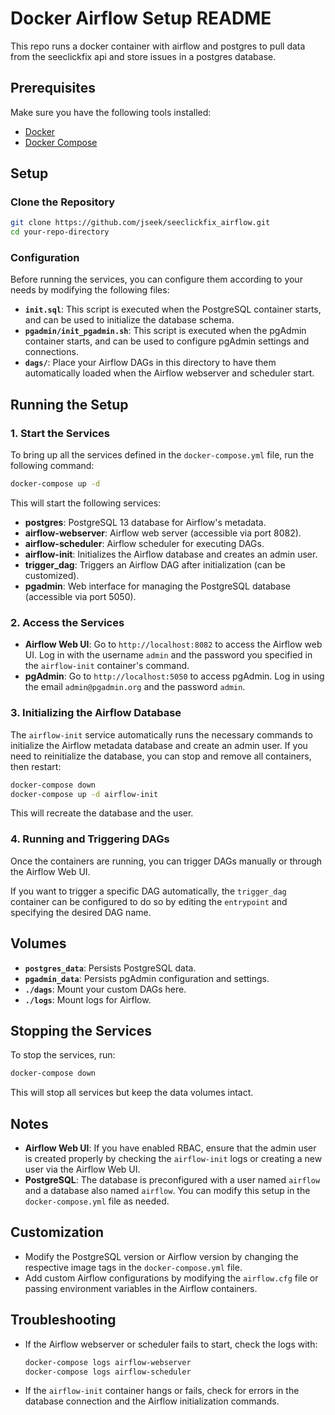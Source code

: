 # Docker Airflow Setup README

This repo runs a docker container with airflow and postgres to pull data from the seeclickfix api and store issues in a postgres database.

## Prerequisites

Make sure you have the following tools installed:

- [Docker](https://www.docker.com/get-started)
- [Docker Compose](https://docs.docker.com/compose/install/)

## Setup

### Clone the Repository

```bash
git clone https://github.com/jseek/seeclickfix_airflow.git
cd your-repo-directory
```

### Configuration

Before running the services, you can configure them according to your needs by modifying the following files:

- **`init.sql`**: This script is executed when the PostgreSQL container starts, and can be used to initialize the database schema.
- **`pgadmin/init_pgadmin.sh`**: This script is executed when the pgAdmin container starts, and can be used to configure pgAdmin settings and connections.
- **`dags/`**: Place your Airflow DAGs in this directory to have them automatically loaded when the Airflow webserver and scheduler start.

## Running the Setup

### 1. Start the Services

To bring up all the services defined in the `docker-compose.yml` file, run the following command:

```bash
docker-compose up -d
```

This will start the following services:

- **postgres**: PostgreSQL 13 database for Airflow's metadata.
- **airflow-webserver**: Airflow web server (accessible via port 8082).
- **airflow-scheduler**: Airflow scheduler for executing DAGs.
- **airflow-init**: Initializes the Airflow database and creates an admin user.
- **trigger_dag**: Triggers an Airflow DAG after initialization (can be customized).
- **pgadmin**: Web interface for managing the PostgreSQL database (accessible via port 5050).

### 2. Access the Services

- **Airflow Web UI**: Go to `http://localhost:8082` to access the Airflow web UI. Log in with the username `admin` and the password you specified in the `airflow-init` container's command.
- **pgAdmin**: Go to `http://localhost:5050` to access pgAdmin. Log in using the email `admin@pgadmin.org` and the password `admin`.

### 3. Initializing the Airflow Database

The `airflow-init` service automatically runs the necessary commands to initialize the Airflow metadata database and create an admin user. If you need to reinitialize the database, you can stop and remove all containers, then restart:

```bash
docker-compose down
docker-compose up -d airflow-init
```

This will recreate the database and the user.

### 4. Running and Triggering DAGs

Once the containers are running, you can trigger DAGs manually or through the Airflow Web UI.

If you want to trigger a specific DAG automatically, the `trigger_dag` container can be configured to do so by editing the `entrypoint` and specifying the desired DAG name.

## Volumes

- **`postgres_data`**: Persists PostgreSQL data.
- **`pgadmin_data`**: Persists pgAdmin configuration and settings.
- **`./dags`**: Mount your custom DAGs here.
- **`./logs`**: Mount logs for Airflow.

## Stopping the Services

To stop the services, run:

```bash
docker-compose down
```

This will stop all services but keep the data volumes intact.

## Notes

- **Airflow Web UI**: If you have enabled RBAC, ensure that the admin user is created properly by checking the `airflow-init` logs or creating a new user via the Airflow Web UI.
- **PostgreSQL**: The database is preconfigured with a user named `airflow` and a database also named `airflow`. You can modify this setup in the `docker-compose.yml` file as needed.

## Customization

- Modify the PostgreSQL version or Airflow version by changing the respective image tags in the `docker-compose.yml` file.
- Add custom Airflow configurations by modifying the `airflow.cfg` file or passing environment variables in the Airflow containers.

## Troubleshooting

- If the Airflow webserver or scheduler fails to start, check the logs with:

  ```bash
  docker-compose logs airflow-webserver
  docker-compose logs airflow-scheduler
  ```

- If the `airflow-init` container hangs or fails, check for errors in the database connection and the Airflow initialization commands.
